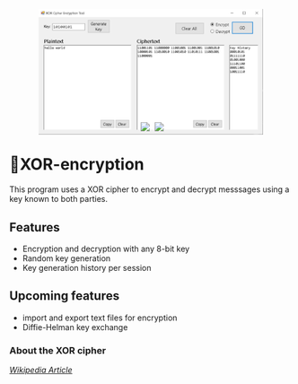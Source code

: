 <p align="center">
    <img src="https://github.com/JakeCallcut/XOR-encryption/blob/main/XOR-encryption/bin/Capture.PNG" width=400 style="margin-bottom:-25px"><br>
    <img src="https://img.shields.io/badge/Framework-.NET-green"  style="margin-right: 5px">
    <img src="https://img.shields.io/badge/Language-C%23-blue"  style="margin-right:-5px"><br>
</p>

# 📠XOR-encryption
This program uses a XOR cipher to encrypt and decrypt messsages using a key known to both parties.

## Features
 - Encryption and decryption with any 8-bit key
 - Random key generation
 - Key generation history per session

## Upcoming features
 - import and export text files for encryption
 - Diffie-Helman key exchange

### About the XOR cipher
<a href = "https://en.wikipedia.org/wiki/XOR_cipher">*Wikipedia Article*</a>